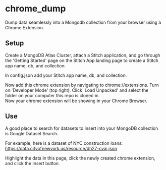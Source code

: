 # chrome_dump

Dump data seamlessly into a Mongodb collection from your browser using a Chrome Extension.

## Setup
Create a MongoDB Atlas Cluster, attach a Stitch application, and go through the 'Getting Started' page on the Stitch App landing page
to create a Stitch app name, db, and collection.

In config.json add your Stitch app name, db, and collection.

Now add this chrome extension by navigating to chrome://extensions.  Turn on 'Developer Mode' (top right).
Click 'Load Unpacked' and select the folder on your computer this repo is cloned in.  
Now your chrome extension will be showing in your Chrome Browser.

## Use
A good place to search for datasets to insert into your MongoDB collection
is Google Dataset Search.  

For example, here is a dataset of NYC construction loans:
https://data.cityofnewyork.us/resource/dh27-cvaj.json

Highlight the data in this page, click the newly created chrome extension, and click the Insert button.



